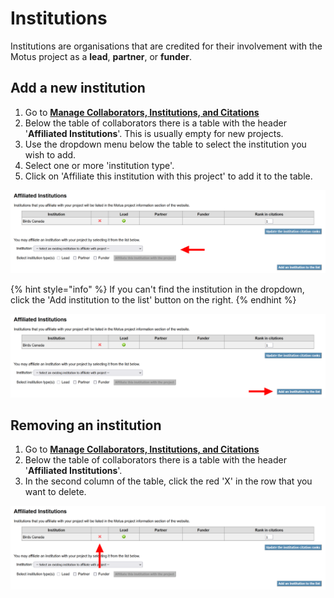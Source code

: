 # Institutions

Institutions are organisations that are credited for their involvement with the Motus project as a **lead**, **partner**, or **funder**.

## Add a new institution

1. Go to [**Manage Collaborators, Institutions, and Citations**](https://motus.org/data/project/users)
2. Below the table of collaborators there is a table with the header '**Affiliated Institutions**'. This is usually empty for new projects.
3. Use the dropdown menu below the table to select the institution you wish to add.
4. Select one or more 'institution type'.
5. Click on 'Affiliate this institution with this project' to add it to the table.

![](<../.gitbook/assets/Manage Institutions - Affiliate.png>)

{% hint style="info" %}
If you can't find the institution in the dropdown, click the 'Add institution to the list' button on the right.
{% endhint %}

![](<../.gitbook/assets/Manage Institutions - Add.png>)

## Removing an institution

1. Go to [**Manage Collaborators, Institutions, and Citations**](https://motus.org/data/project/users)
2. Below the table of collaborators there is a table with the header '**Affiliated Institutions**'.
3. In the second column of the table, click the red 'X' in the row that you want to delete.

![](<../.gitbook/assets/Manage Institutions - Delete.png>)

